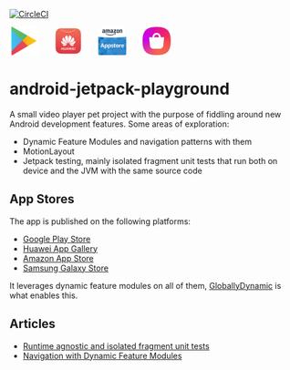 
[![CircleCI](https://circleci.com/gh/jeppeman/android-jetpack-playground/tree/master.svg?style=svg)](https://circleci.com/gh/jeppeman/android-jetpack-playground/tree/master)

<a href='https://play.google.com/store/apps/details?id=com.jeppeman.jetpackplayground'><img height="50" width="50" alt='Get it on Google Play' src='assets/google-play-store.png'/></a>&nbsp;&nbsp;&nbsp;&nbsp;&nbsp;&nbsp;
<a href='https://appgallery7.huawei.com/#/app/C102509249'><img height="50" width="50" alt='Get it on Huawei App Gallery' src='assets/huawei-app-gallery.png'/></a>&nbsp;&nbsp;&nbsp;&nbsp;&nbsp;&nbsp;
<a href='https://play.google.com/store/apps/details?id=com.jeppeman.jetpackplayground&gl=SE&pcampaignid=pcampaignidMKT-Other-global-all-co-prtnr-py-PartBadge-Mar2515-1'><img height="50" width="50" alt='Get it on Amazon App Store' src='assets/amazon-app-store.png'/></a>&nbsp;&nbsp;&nbsp;&nbsp;&nbsp;&nbsp;
<a href='http://apps.samsung.com/appquery/appDetail.as?appId=com.jeppeman.jetpackplayground'><img height="50" width="50" alt='Get it on Samsung Galaxy Store' src='assets/samsung-galaxy-store.png'/></a>&nbsp;&nbsp;&nbsp;&nbsp;&nbsp;&nbsp;

# android-jetpack-playground

A small video player pet project with the purpose of fiddling around new Android development features.
Some areas of exploration:
* Dynamic Feature Modules and navigation patterns with them
* MotionLayout
* Jetpack testing, mainly isolated fragment unit tests that run both on device and the JVM with the same source code

App Stores
---
The app is published on the following platforms:
* [Google Play Store](https://play.google.com/store/apps/details?id=com.jeppeman.jetpackplayground)
* [Huawei App Gallery](https://appgallery7.huawei.com/#/app/C102509249)
* [Amazon App Store](http://apps.samsung.com/appquery/appDetail.as?appId=com.jeppeman.jetpackplayground)
* [Samsung Galaxy Store](http://apps.samsung.com/appquery/appDetail.as?appId=com.jeppeman.jetpackplayground)

It leverages dynamic feature modules on all of them, [GloballyDynamic](https://github.com/jeppeman/GloballyDynamic) is what enables this. 

Articles
---
* <a href="https://proandroiddev.com/isolated-fragments-unit-tests-that-run-both-instrumented-and-on-the-jvm-with-the-same-source-code-283db2e9be5d">Runtime agnostic and isolated fragment unit tests</a>
* <a href="https://medium.com/@jesperaamann/navigation-with-dynamic-feature-modules-48ee7645488">Navigation with Dynamic Feature Modules</a>
